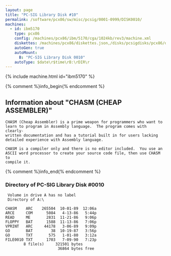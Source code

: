 ```yaml
---
layout: page
title: "PC-SIG Library Disk #10"
permalink: /software/pcx86/sw/misc/pcsig/0001-0999/DISK0010/
machines:
  - id: ibm5170
    type: pcx86
    config: /machines/pcx86/ibm/5170/cga/1024kb/rev3/machine.xml
    diskettes: /machines/pcx86/diskettes.json,/disks/pcsigdisks/pcx86/diskettes.json
    autoGen: true
    autoMount:
      B: "PC-SIG Library Disk 0010"
    autoType: $date\r$time\rB:\rDIR\r
---
```


{% include machine.html id="ibm5170" %}

{% comment %}info_begin{% endcomment %}

## Information about "CHASM  (CHEAP ASSEMBLER)"

    CHASM (Cheap Assembler) is a prime weapon for programmers who want to
    learn to program in Assembly language.  The program comes with clearly-
    written documentation and has a tutorial built in for users lacking
    detailed experience with Assembly language.
    
    CHASM is a compiler only and there is no editor included.  You use an
    ASCII word processor to create your source code file, then use CHASM to
    compile it.
{% comment %}info_end{% endcomment %}


### Directory of PC-SIG Library Disk #0010

     Volume in drive A has no label
     Directory of A:\

    CHASM    ARC    265504  10-01-89  12:06a
    ARCE     COM      5084   4-13-86   5:44p
    READ     ME       2831  11-21-86   9:06p
    FLOPPY   BAT      1588  11-13-86   7:06p
    VPRINT   ARC     44178   3-06-89   9:09p
    GO       BAT        38  10-19-87   3:56p
    GO       TXT       575   1-01-80   3:12a
    FILE0010 TXT      1703   7-09-90   7:23p
            8 file(s)     321501 bytes
                           36864 bytes free
